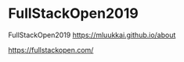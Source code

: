 # FullStackOpen2019

FullStackOpen2019 https://mluukkai.github.io/about

https://fullstackopen.com/
